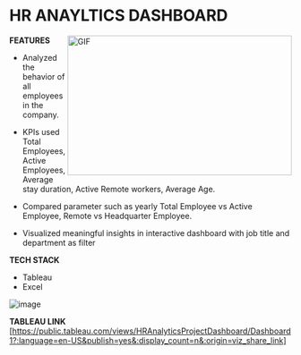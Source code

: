 # HR ANAYLTICS DASHBOARD

<img align="right" height="250" width="400" alt="GIF" src="https://camo.githubusercontent.com/86a3b6db470f1a0429f7355c08d1edabf3d2c804/68747470733a2f2f6d69726f2e6d656469756d2e636f6d2f6d61782f313336302f312a495247486d69477361313673746564517649615a66772e676966"/>

**FEATURES**
- Analyzed the behavior of all employees in the company.

- KPIs used Total  Employees, Active Employees, Average stay duration, Active Remote workers, Average Age.
- Compared parameter such as  yearly Total Employee vs Active Employee, Remote vs Headquarter Employee.
- Visualized meaningful insights in interactive dashboard with job title and department as filter

**TECH STACK**
- Tableau
- Excel

![image](https://user-images.githubusercontent.com/106806098/188117880-a4f98663-ed2d-48ed-9377-ba2aeb6d4bd4.png)


**TABLEAU LINK**
[https://public.tableau.com/views/HRAnalyticsProjectDashboard/Dashboard1?:language=en-US&publish=yes&:display_count=n&:origin=viz_share_link]
